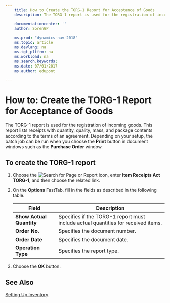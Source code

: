 ```yaml
---
    title: How to Create the TORG-1 Report for Acceptance of Goods
    description: The TORG-1 report is used for the registration of incoming goods. This report lists receipts with quantity, quality, mass, and package contents according to the terms of an agreement.

    documentationcenter: ''
    author: SorenGP

    ms.prod: "dynamics-nav-2018"
    ms.topic: article
    ms.devlang: na
    ms.tgt_pltfrm: na
    ms.workload: na
    ms.search.keywords:
    ms.date: 07/01/2017
    ms.author: edupont

---
```

# How to: Create the TORG-1 Report for Acceptance of Goods
The TORG-1 report is used for the registration of incoming goods. This report lists receipts with quantity, quality, mass, and package contents according to the terms of an agreement. Depending on your setup, the batch job can be run when you choose the **Print** button in document windows such as the **Purchase Order** window.  

## To create the TORG-1 report  

1.  Choose the ![Search for Page or Report](../../media/ui-search/search_small.png "Search for Page or Report icon") icon, enter **Item Receipts Act TORG-1**, and then choose the related link.  
2.  On the **Options** FastTab, fill in the fields as described in the following table.  

    |Field|Description|  
    |---------------------------------|---------------------------------------|  
    |**Show Actual Quantity**|Specifies if the TORG-1 report must include actual quantities for received items.|  
    |**Order No.**|Specifies the document number.|  
    |**Order Date**|Specifies the document date.|  
    |**Operation Type**|Specifies the report type.|  

3.  Choose the **OK** button.  

## See Also  
[Setting Up Inventory](../../inventory-setup-inventory.md)
